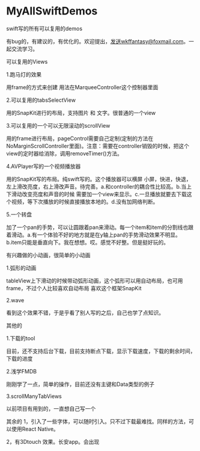 # MyAllSwiftDemos

swift写的所有可以复用的demos

有bug的，有建议的，有优化的。欢迎提出，发送wkffantasy@foxmail.com。一起交流学习。

可以复用的Views

1.跑马灯的效果

用frame的方式来创建 用法在MarqueeController这个控制器里面

2.可以复用的tabsSelectView

用的SnapKit进行的布局，支持图片 和 文字。很普通的一个view

3.可以复用的一个可以无限滚动的scrollView

用的frame进行布局，pageControl需要自己定制(定制的方法在NoMarginScrollController里面)。注意：需要在controller销毁的时候，把这个view的定时器给消除，调用removeTimer()方法。

4.AVPlayer写的一个视频播放器

用的SnapKit写的布局。纯swift写的。这个播放器可以横屏 小屏，快进，快退，左上滑改亮度，右上滑改声音。待完善。a.和controller的耦合性比较高。b.当上下滑动改变亮度和声音的时候 需要加一个view来显示。c.一旦播放就要去下载这个视频，等下次播放的时候直接播放本地的。d.没有加网络判断。

5.一个转盘

加了一个pan的手势，可以让圆跟着pan来滑动。每一个item和item的分割线也跟着滑动。a.有一个体验不好的地方就是在y轴上pan的手势滑动效果不明显。b.item只能是垂直向下。我在想想。哎。感觉不好整。但是挺好玩的。


有兴趣做的小动画，很简单的小动画

1.弧形的动画

tableView上下滑动的时候带动弧形动画，这个弧形可以用自动布局，也可用frame，不过个人比较喜欢自动布局
喜欢这个框架SnapKit

2.wave

看到这个效果不错，于是乎看了别人写的之后，自己也学了点知识。

其他的

1.下载的tool

目前，还不支持后台下载，目前支持断点下载，显示下载速度，下载的剩余时间，下载的进度

2.浅学FMDB

刚刚学了一点，简单的操作，目前还没有主键和Data类型的例子

3.scrollManyTabViews

以前项目有用到的，一直想自己写一个

其余的
1，引入了一些字体，可以随时引入。只不过下载最难找。同样的方法，可以使用React Native。

2，有3Dtouch 效果。长安app。会出现

